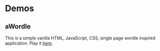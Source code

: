 # Demos

## aWordle
This is a simple vanilla HTML, JavaScript, CSS, single page wordle inspired application. Play it [here](https://githubraw.com/mchantosa/demos/main/awordle.html).

